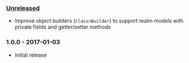 ### [Unreleased]
- Improve object builders (`class>Builder`) to support realm models with private fields and getter/setter methods

### 1.0.0 - 2017-01-03
- Initial release

[Unreleased]: https://github.com/buchandersenn/android-realm-builders/compare/v1.0.0...HEAD
